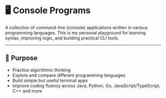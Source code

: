 # 🖥️ Console Programs

A collection of command-line (console) applications written in various programming languages. This is my personal playground for learning syntax, improving logic, and building practical CLI tools.

---

## 🧠 Purpose

- Practice algorithmic thinking
- Explore and compare different programming languages
- Build simple but useful terminal apps
- Improve coding fluency across Java, Python, Go, JavaScript/TypeScript, C++ and more

